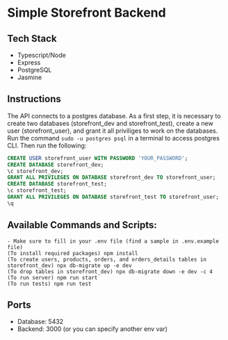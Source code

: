 # Simple Storefront Backend

## Tech Stack
- Typescript/Node
- Express
- PostgreSQL
- Jasmine

## Instructions
The API connects to a postgres database. As a first step, it is necessary to create two databases (storefront_dev and storefront_test), create a new user (storefront_user), and grant it all priviliges to work on the databases. \
Run the command `sudo -u postgres psql` in a terminal to access postgres CLI. Then run the following:

```SQL
CREATE USER storefront_user WITH PASSWORD 'YOUR_PASSWORD';
CREATE DATABASE storefront_dev;
\c storefront_dev;
GRANT ALL PRIVILEGES ON DATABASE storefront_dev TO storefront_user;
CREATE DATABASE storefront_test;
\c storefront_test;
GRANT ALL PRIVILEGES ON DATABASE storefront_test TO storefront_user;
\q
````

## Available Commands and Scripts: 

```
- Make sure to fill in your .env file (find a sample in .env.example file)
(To install required packages) npm install
(To create users, products, orders, and orders_details tables in storefront_dev) npx db-migrate up -e dev
(To drop tables in storefront_dev) npx db-migrate down -e dev -c 4
(To run server) npm run start
(To run tests) npm run test
````


## Ports
- Database: 5432
- Backend: 3000 (or you can specify another env var)
  